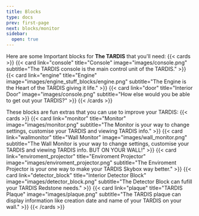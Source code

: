 ```yaml
---
title: Blocks
type: docs
prev: first-page
next: blocks/monitor
sidebar:
  open: true
---
```


Here are some Important blocks for **The TARDIS** that you'll need:
{{< cards >}}
  {{< card link="console" title="Console" image="images/console.png" subtitle="The TARDIS console is the main control unit of the TARDIS." >}}
  {{< card link="engine" title="Engine" image="images/engine_stuff_blocks/engine.png" subtitle="The Engine is the Heart of the TARDIS giving it life." >}}
  {{< card link="door" title="Interior Door" image="images/console.png" subtitle="How else would you be able to get out your TARDIS?" >}}
{{< /cards >}}

These blocks are fun extras that you can use to improve your TARDIS:
{{< cards >}}
  {{< card link="monitor" title="Monitor" image="images/monitor.png" subtitle="The Monitor is your way to change settings, customise your TARDIS and viewing TARDIS info." >}}
  {{< card link="wallmonitor" title="Wall Monitor" image="images/wall_monitor.png" subtitle="The Wall Monitor is your way to change settings, customise your TARDIS and viewing TARDIS info. BUT ON YOUR WALL!" >}}
  {{< card link="enviroment_projector" title="Enviroment Projector" image="images/enviroment_projector.png" subtitle="The Enviroment Projector is your one way to make your TARDIS Skybox way better." >}}
  {{< card link="detector_block" title="Interior Detector Block" image="images/detector_block.png" subtitle="The Detector Block can fufill your TARDIS Redstone needs." >}}
  {{< card link="plaque" title="TARDIS Plaque" image="images/plaque.png" subtitle="The TARDIS plaque can display information like creation date and name of your TARDIS on your wall." >}}
{{< /cards >}}
